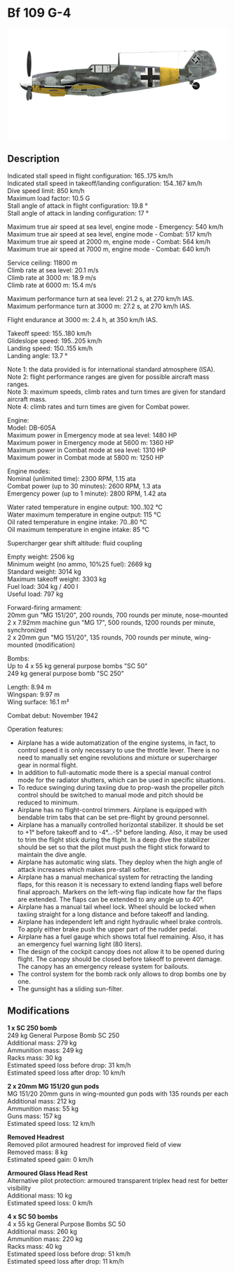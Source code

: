 # Bf 109 G-4

![bf109g4](../images/planes/bf109g4.png)

## Description

Indicated stall speed in flight configuration: 165..175 km/h  
Indicated stall speed in takeoff/landing configuration: 154..167 km/h  
Dive speed limit: 850 km/h  
Maximum load factor: 10.5 G  
Stall angle of attack in flight configuration: 19.8 °  
Stall angle of attack in landing configuration: 17 °  
  
Maximum true air speed at sea level, engine mode - Emergency: 540 km/h  
Maximum true air speed at sea level, engine mode - Combat: 517 km/h  
Maximum true air speed at 2000 m, engine mode - Combat: 564 km/h  
Maximum true air speed at 7000 m, engine mode - Combat: 640 km/h  
  
Service ceiling: 11800 m  
Climb rate at sea level: 20.1 m/s  
Climb rate at 3000 m: 18.9 m/s  
Climb rate at 6000 m: 15.4 m/s  
  
Maximum performance turn at sea level: 21.2 s, at 270 km/h IAS.  
Maximum performance turn at 3000 m: 27.2 s, at 270 km/h IAS.  
  
Flight endurance at 3000 m: 2.4 h, at 350 km/h IAS.  
  
Takeoff speed: 155..180 km/h  
Glideslope speed: 195..205 km/h  
Landing speed: 150..155 km/h  
Landing angle: 13.7 °  
  
Note 1: the data provided is for international standard atmosphere (ISA).  
Note 2: flight performance ranges are given for possible aircraft mass ranges.  
Note 3: maximum speeds, climb rates and turn times are given for standard aircraft mass.  
Note 4: climb rates and turn times are given for Combat power.  
  
Engine:  
Model: DB-605A  
Maximum power in Emergency mode at sea level: 1480 HP  
Maximum power in Emergency mode at 5600 m: 1360 HP  
Maximum power in Combat mode at sea level: 1310 HP  
Maximum power in Combat mode at 5800 m: 1250 HP  
  
Engine modes:  
Nominal (unlimited time): 2300 RPM, 1.15 ata  
Combat power (up to 30 minutes): 2600 RPM, 1.3 ata  
Emergency power (up to 1 minute): 2800 RPM, 1.42 ata  
  
Water rated temperature in engine output: 100..102 °C  
Water maximum temperature in engine output: 115 °C  
Oil rated temperature in engine intake: 70..80 °C  
Oil maximum temperature in engine intake: 85 °C  
  
Supercharger gear shift altitude: fluid coupling   
  
Empty weight: 2506 kg  
Minimum weight (no ammo, 10%25 fuel): 2669 kg  
Standard weight: 3014 kg  
Maximum takeoff weight: 3303 kg  
Fuel load: 304 kg / 400 l  
Useful load: 797 kg  
  
Forward-firing armament:  
20mm gun "MG 151/20", 200 rounds, 700 rounds per minute, nose-mounted  
2 x 7.92mm machine gun "MG 17", 500 rounds, 1200 rounds per minute, synchronized  
2 x 20mm gun "MG 151/20", 135 rounds, 700 rounds per minute, wing-mounted (modification)  
  
Bombs:  
Up to 4 x 55 kg general purpose bombs "SC 50"  
249 kg general purpose bomb "SC 250"  
  
Length: 8.94 m  
Wingspan: 9.97 m  
Wing surface: 16.1 m²  
  
Combat debut: November 1942  
  
Operation features:  
- Airplane has a wide automatization of the engine systems, in fact, to control speed it is only necessary to use the throttle lever. There is no need to manually set engine revolutions and mixture or supercharger gear in normal flight.  
- In addition to full-automatic mode there is a special manual control mode for the radiator shutters, which can be used in specific situations.  
- To reduce swinging during taxiing due to prop-wash the propeller pitch control should be switched to manual mode and pitch should be reduced to minimum.  
- Airplane has no flight-control trimmers. Airplane is equipped with bendable trim tabs that can be set pre-flight by ground personnel.  
- Airplane has a manually controlled horizontal stabilizer. It should be set to +1° before takeoff and to -4°...-5° before landing. Also, it may be used to trim the flight stick during the flight. In a deep dive the stabilizer should be set so that the pilot must push the flight stick forward to maintain the dive angle.  
- Airplane has automatic wing slats. They deploy when the high angle of attack increases which makes pre-stall softer.  
- Airplane has a manual mechanical system for retracting the landing flaps, for this reason it is necessary to extend landing flaps well before final approach. Markers on the left-wing flap indicate how far the flaps are extended. The flaps can be extended to any angle up to 40°.  
- Airplane has a manual tail wheel lock. Wheel should be locked when taxiing straight for a long distance and before takeoff and landing.  
- Airplane has independent left and right hydraulic wheel brake controls. To apply either brake push the upper part of the rudder pedal.  
- Airplane has a fuel gauge which shows total fuel remaining. Also, it has an emergency fuel warning light (80 liters).  
- The design of the cockpit canopy does not allow it to be opened during flight. The canopy should be closed before takeoff to prevent damage. The canopy has an emergency release system for bailouts.  
- The control system for the bomb rack only allows to drop bombs one by one.  
- The gunsight has a sliding sun-filter.

## Modifications

**1 x SC 250 bomb**  
249 kg General Purpose Bomb SC 250  
Additional mass: 279 kg  
Ammunition mass: 249 kg  
Racks mass: 30 kg  
Estimated speed loss before drop: 31 km/h  
Estimated speed loss after drop: 10 km/h

**2 x 20mm MG 151/20 gun pods**  
MG 151/20 20mm guns in wing-mounted gun pods with 135 rounds per each  
Additional mass: 212 kg  
Ammunition mass: 55 kg  
Guns mass: 157 kg  
Estimated speed loss: 12 km/h

**Removed Headrest**  
Removed pilot armoured headrest for improved field of view  
Removed mass: 8 kg  
Estimated speed gain: 0 km/h

**Armoured Glass Head Rest**  
Alternative pilot protection: armoured transparent triplex head rest for better visibility  
Additional mass: 10 kg  
Estimated speed loss: 0 km/h

**4 x SC 50 bombs**  
4 x 55 kg General Purpose Bombs SC 50  
Additional mass: 260 kg  
Ammunition mass: 220 kg  
Racks mass: 40 kg  
Estimated speed loss before drop: 51 km/h  
Estimated speed loss after drop: 11 km/h
